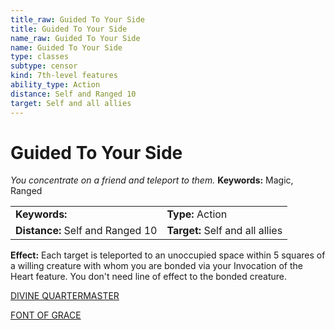 ```yaml
---
title_raw: Guided To Your Side
title: Guided To Your Side
name_raw: Guided To Your Side
name: Guided To Your Side
type: classes
subtype: censor
kind: 7th-level features
ability_type: Action
distance: Self and Ranged 10
target: Self and all allies
---
```


# Guided To Your Side

*You concentrate on a friend and teleport to them.* **Keywords:** Magic, Ranged

|                                  |                                 |
| :------------------------------- | :------------------------------ |
| **Keywords:**                    | **Type:** Action                |
| **Distance:** Self and Ranged 10 | **Target:** Self and all allies |

**Effect:** Each target is teleported to an unoccupied space within 5 squares of a willing creature with whom you are bonded via your Invocation of the Heart feature. You don't need line of effect to the bonded creature.

[DIVINE QUARTERMASTER](./Divine%20Quartermaster.md)

[FONT OF GRACE](./Font%20Of%20Grace.md)
